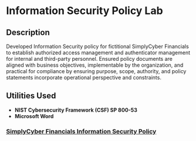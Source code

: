 <h1>Information Security Policy Lab</h1>

<h2>Description</h2>
Developed Information Security policy for fictitional SimplyCyber Financials to establish authorized access management and authenticator management for internal and third-party personnel. Ensured policy documents are aligned with business objectives, implementable by the organization, and practical for compliance by ensuring purpose, scope, authority, and policy statements incorporate operational perspective and constraints.
 

<br />


<h2>Utilities Used</h2>

- <b>NIST Cybersecurity Framework (CSF) SP 800-53</b>
- <b>Microsoft Word</b>


<h3><a href="" align="left">SimplyCyber Financials Information Security Policy</a></h3>
</p>

<!--
 ```diff
- text in red
+ text in green
! text in orange
# text in gray
@@ text in purple (and bold)@@
```
--!>
